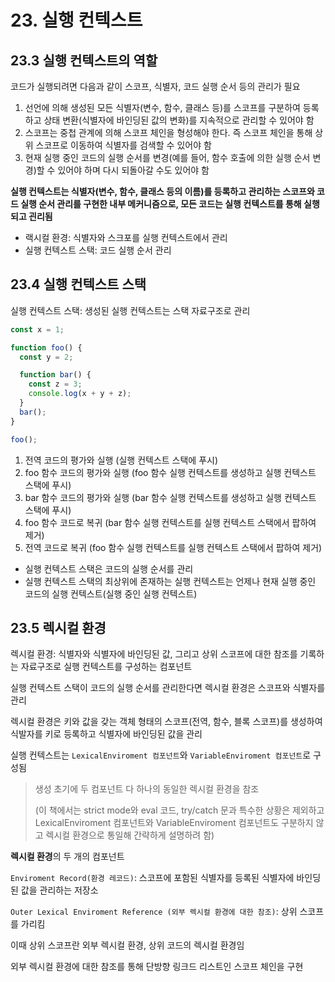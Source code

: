 # 23. 실행 컨텍스트

## 23.3 실행 컨텍스트의 역할

코드가 실행되려면 다음과 같이 스코프, 식별자, 코드 실행 순서 등의 관리가 필요

1. 선언에 의해 생성된 모든 식별자(변수, 함수, 클래스 등)를 스코프를 구분하여 등록하고 상태 변환(식별자에 바인딩된 값의 변화)를 지속적으로 관리할 수 있어야 함
2. 스코프는 중첩 관계에 의해 스코프 체인을 형성해야 한다. 즉 스코프 체인을 통해 상위 스코프로 이동하여 식별자를 검색할 수 있어야 함
3. 현재 실행 중인 코드의 실행 순서를 변경(예를 들어, 함수 호출에 의한 실행 순서 변경)할 수 있어야 하며 다시 되돌아갈 수도 있어야 함

**실행 컨텍스트는 식별자(변수, 함수, 클래스 등의 이름)를 등록하고 관리하는 스코프와 코드 실행 순서 관리를 구현한 내부 메커니즘으로, 모든 코드는 실행 컨텍스트를 통해 실행되고 괸리됨**

- 랙시컬 환경: 식별자와 스크포를 실행 컨텍스트에서 관리
- 실행 컨텍스트 스택: 코드 실행 순서 관리

## 23.4 실행 컨텍스트 스택

실행 컨텍스트 스택: 생성된 실행 컨텍스트는 스택 자료구조로 관리

```js
const x = 1;

function foo() {
  const y = 2;

  function bar() {
    const z = 3;
    console.log(x + y + z);
  }
  bar();
}

foo();
```

1. 전역 코드의 평가와 실행 (실행 컨텍스트 스택에 푸시)
2. foo 함수 코드의 평가와 실행 (foo 함수 실행 컨텍스트를 생성하고 실행 컨텍스트 스택에 푸시)
3. bar 함수 코드의 평가와 실행 (bar 함수 실행 컨텍스트를 생성하고 실행 컨텍스트 스택에 푸시)
4. foo 함수 코드로 복귀 (bar 함수 실행 컨텍스트를 실행 컨텍스트 스택에서 팝하여 제거)
5. 전역 코드로 복귀 (foo 함수 실행 컨텍스트를 실행 컨텍스트 스택에서 팝하여 제거)

- 실행 컨텍스트 스택은 코드의 실행 순서를 관리
- 실행 컨텍스트 스택의 최상위에 존재하는 실행 컨텍스트는 언제나 현재 실행 중인 코드의 실행 컨텍스트(실행 중인 실행 컨텍스트)

## 23.5 렉시컬 환경

렉시컬 환경: 식별자와 식별자에 바인딩된 값, 그리고 상위 스코프에 대한 참조를 기록하는 자료구조로 실행 컨텍스트를 구성하는 컴포넌트

실행 컨텍스트 스택이 코드의 실행 순서를 관리한다면 렉시컬 환경은 스코프와 식별자를 관리

렉시컬 환경은 키와 값을 갖는 객체 형태의 스코프(전역, 함수, 블록 스코프)를 생성하여 식발자를 키로 등록하고 식별자에 바인딩된 값을 관리

실행 컨텍스트는 `LexicalEnviroment 컴포넌트`와 `VariableEnviroment 컴포넌트`로 구성됨

> 생성 초기에 두 컴포넌트 다 하나의 동일한 렉시컬 환경을 참조
>
> (이 책에서는 strict mode와 eval 코드, try/catch 문과 특수한 상황은 제외하고 LexicalEnviroment 컴포넌트와 VariableEnviroment 컴포넌트도 구분하지 않고 렉시컬 환경으로 통일해 간략하게 설명하려 함)

**렉시컬 환경**의 두 개의 컴포넌트

`Enviroment Record(환경 레코드)`: 스코프에 포함된 식별자를 등록된 식별자에 바인딩된 값을 관리하는 저장소

`Outer Lexical Enviroment Reference (외부 렉시컬 환경에 대한 참조)`: 상위 스코프를 가리킴

이때 상위 스코프란 외부 렉시컬 환경, 상위 코드의 렉시컬 환경임

외부 렉시컬 환경에 대한 참조를 통해 단방향 링크드 리스트인 스코프 체인을 구현
